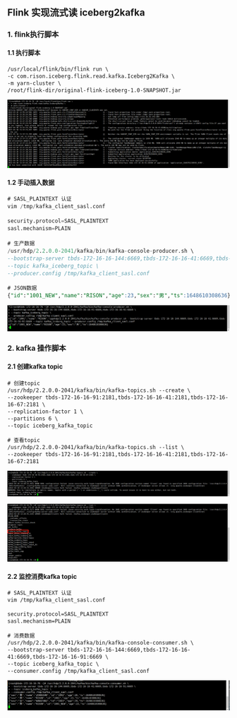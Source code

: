 ## Flink 实现流式读 iceberg2kafka

### 1. flink执行脚本

#### 1.1 执行脚本

``````shell
/usr/local/flink/bin/flink run \
-c com.rison.iceberg.flink.read.kafka.Iceberg2Kafka \
-m yarn-cluster \
/root/flink-dir/original-flink-iceberg-1.0-SNAPSHOT.jar
``````

![image-20220330133756690](pic\image-20220330133756690.png)

#### 1.2 手动插入数据

``````sql
# SASL_PLAINTEXT 认证
vim /tmp/kafka_client_sasl.conf

security.protocol=SASL_PLAINTEXT
sasl.mechanism=PLAIN

# 生产数据
/usr/hdp/2.2.0.0-2041/kafka/bin/kafka-console-producer.sh \
--bootstrap-server tbds-172-16-16-144:6669,tbds-172-16-16-41:6669,tbds-172-16-16-91:6669 \
--topic kafka_iceberg_topic \
--producer.config /tmp/kafka_client_sasl.conf

# JSON数据
{"id":"1001_NEW","name":"RISON","age":23,"sex":"男","ts":1648610308636}
``````

![image-20220330140045148](pic\image-20220330140045148.png)

### 2.  kafka 操作脚本

#### 2.1 创建kafka topic

``````shell
# 创建topic
/usr/hdp/2.2.0.0-2041/kafka/bin/kafka-topics.sh --create \
--zookeeper tbds-172-16-16-91:2181,tbds-172-16-16-41:2181,tbds-172-16-16-67:2181 \
--replication-factor 1 \
--partitions 6 \
--topic iceberg_kafka_topic

# 查看topic
/usr/hdp/2.2.0.0-2041/kafka/bin/kafka-topics.sh --list \
--zookeeper tbds-172-16-16-91:2181,tbds-172-16-16-41:2181,tbds-172-16-16-67:2181
``````

![image-20220330132829338](pic\image-20220330132829338.png)

![image-20220330132913458](pic\image-20220330132913458.png)

#### 2.2 监控消费kafka topic

``````shell
# SASL_PLAINTEXT 认证
vim /tmp/kafka_client_sasl.conf

security.protocol=SASL_PLAINTEXT
sasl.mechanism=PLAIN

# 消费数据
/usr/hdp/2.2.0.0-2041/kafka/bin/kafka-console-consumer.sh \
--bootstrap-server tbds-172-16-16-144:6669,tbds-172-16-16-41:6669,tbds-172-16-16-91:6669 \
--topic iceberg_kafka_topic \
--consumer.config /tmp/kafka_client_sasl.conf
``````

![image-20220330135914894](pic\image-20220330135914894.png)





